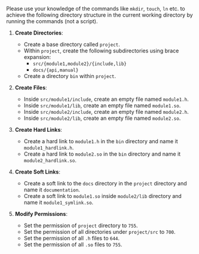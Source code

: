 Please use your knowledge of the commands like `mkdir`, `touch`, `ln` etc. to achieve the following directory structure in the current working directory by running the commands (not a script).

1. **Create Directories**:
    
    - Create a base directory called `project`.
    - Within `project`, create the following subdirectories using brace expansion:
        - `src/{module1,module2}/{include,lib}`
        - `docs/{api,manual}`
    - Create a directory `bin` within `project`.


2. **Create Files**:
    
    - Inside `src/module1/include`, create an empty file named `module1.h`.
    - Inside `src/module1/lib`, create an empty file named `module1.so`.
    - Inside `src/module2/include`, create an empty file named `module2.h`.
    - Inside `src/module2/lib`, create an empty file named `module2.so`.


3. **Create Hard Links**:
    
    - Create a hard link to `module1.h` in the `bin` directory and name it `module1_hardlink.h`.
    - Create a hard link to `module2.so` in the `bin` directory and name it `module2_hardlink.so`.


4. **Create Soft Links**:
    
    - Create a soft link to the `docs` directory in the `project` directory and name it `documentation`.
    - Create a soft link to `module1.so` inside `module2/lib` directory and name it `module1_symlink.so`.


5. **Modify Permissions**:
    
    - Set the permission of `project` directory to `755`.
    - Set the permission of all directories under `project/src` to `700`.
    - Set the permission of all `.h` files to `644`.
    - Set the permission of all `.so` files to `755`.


